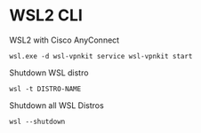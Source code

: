 # WSL2 CLI

WSL2 with Cisco AnyConnect
```
wsl.exe -d wsl-vpnkit service wsl-vpnkit start
```

Shutdown WSL distro
```
wsl -t DISTRO-NAME
```

Shutdown all WSL Distros
```
wsl --shutdown
```